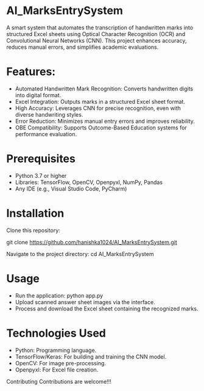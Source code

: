 # AI_MarksEntrySystem
A smart system that automates the transcription of handwritten marks into structured Excel sheets using Optical Character Recognition (OCR) and Convolutional Neural Networks (CNN). This project enhances accuracy, reduces manual errors, and simplifies academic evaluations.

# Features:

* Automated Handwritten Mark Recognition: Converts handwritten digits into digital format.
* Excel Integration: Outputs marks in a structured Excel sheet format.
* High Accuracy: Leverages CNN for precise recognition, even with diverse handwriting styles.
* Error Reduction: Minimizes manual entry errors and improves reliability.
* OBE Compatibility: Supports Outcome-Based Education systems for performance evaluation.

# Prerequisites
* Python 3.7 or higher
* Libraries: TensorFlow, OpenCV, Openpyxl, NumPy, Pandas
* Any IDE (e.g., Visual Studio Code, PyCharm)
  
# Installation
Clone this repository:

git clone https://github.com/hanishka1024/AI_MarksEntrySystem.git

Navigate to the project directory:
cd AI_MarksEntrySystem

# Usage
* Run the application: python app.py
* Upload scanned answer sheet images via the interface.
* Process and download the Excel sheet containing the recognized marks.
  
# Technologies Used
* Python: Programming language.
* TensorFlow/Keras: For building and training the CNN model.
* OpenCV: For image pre-processing.
* Openpyxl: For Excel file creation.

Contributing
Contributions are welcome!!!
